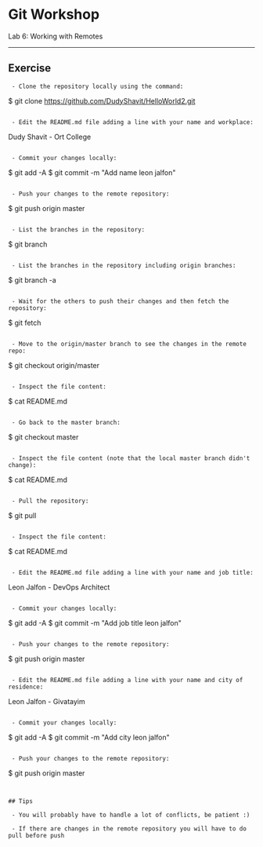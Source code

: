 # Git Workshop
Lab 6: Working with Remotes

---

## Exercise


```
 - Clone the repository locally using the command:
```
$ git clone https://github.com/DudyShavit/HelloWorld2.git
```

 - Edit the README.md file adding a line with your name and workplace:
```
Dudy Shavit - Ort College
```

 - Commit your changes locally:
```
$ git add -A
$ git commit -m "Add name leon jalfon"
```

 - Push your changes to the remote repository:
```
$ git push origin master
```

 - List the branches in the repository:
```
$ git branch
```

 - List the branches in the repository including origin branches:
```
$ git branch -a
```

 - Wait for the others to push their changes and then fetch the repository:
```
$ git fetch
```

 - Move to the origin/master branch to see the changes in the remote repo:
```
$ git checkout origin/master
```

 - Inspect the file content:
```
$ cat README.md
```

 - Go back to the master branch:
```
$ git checkout master
```

 - Inspect the file content (note that the local master branch didn't change):
```
$ cat README.md
```

 - Pull the repository:
```
$ git pull
```

 - Inspect the file content:
```
$ cat README.md
```

 - Edit the README.md file adding a line with your name and job title:
```
Leon Jalfon - DevOps Architect
```

 - Commit your changes locally:
```
$ git add -A
$ git commit -m "Add job title leon jalfon"
```

 - Push your changes to the remote repository:
```
$ git push origin master
```

 - Edit the README.md file adding a line with your name and city of residence:
```
Leon Jalfon - Givatayim
```

 - Commit your changes locally:
```
$ git add -A
$ git commit -m "Add city leon jalfon"
```

 - Push your changes to the remote repository:
```
$ git push origin master
```


## Tips

 - You will probably have to handle a lot of conflicts, be patient :)
 
 - If there are changes in the remote repository you will have to do pull before push

